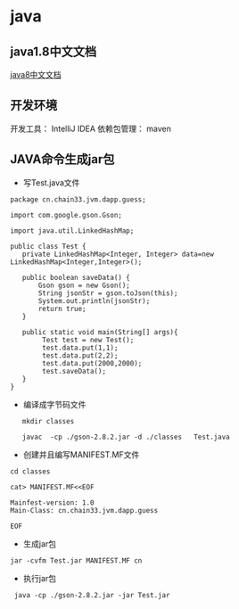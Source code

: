 # java

## java1.8中文文档
  [java8中文文档](https://www.matools.com/api/java8)

## 开发环境

  开发工具： IntelliJ IDEA 
  依赖包管理： maven


## JAVA命令生成jar包
 
 - 写Test.java文件
 ```
 package cn.chain33.jvm.dapp.guess;

import com.google.gson.Gson;

import java.util.LinkedHashMap;

public class Test {
    private LinkedHashMap<Integer, Integer> data=new LinkedHashMap<Integer,Integer>();

    public boolean saveData() {
        Gson gson = new Gson();
        String jsonStr = gson.toJson(this);
        System.out.println(jsonStr);
        return true;
    }

    public static void main(String[] args){
         Test test = new Test();
         test.data.put(1,1);
         test.data.put(2,2);
         test.data.put(2000,2000);
         test.saveData();
    }
}
 ```
- 编译成字节码文件

```
   mkdir classes

   javac  -cp ./gson-2.8.2.jar -d ./classes   Test.java
```
 
- 创建并且编写MANIFEST.MF文件

 ```
 cd classes

 cat> MANIFEST.MF<<EOF

 Mainfest-version: 1.0
 Main-Class: cn.chain33.jvm.dapp.guess

 EOF

 ```

- 生成jar包

```
jar -cvfm Test.jar MANIFEST.MF cn 
```

- 执行jar包

```
 java -cp ./gson-2.8.2.jar -jar Test.jar
```